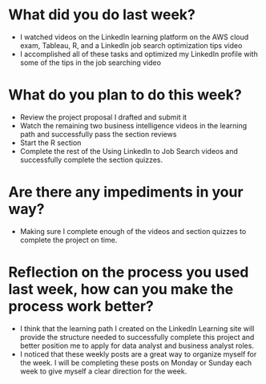 # What did you do last week?
- I watched videos on the LinkedIn learning platform on the AWS cloud exam, Tableau, R, and a LinkedIn job search optimization tips video
- I accomplished all of these tasks and optimized my LinkedIn profile with some of the tips in the job searching video

# What do you plan to do this week?
- Review the project proposal I drafted and submit it
- Watch the remaining two business intelligence videos in the learning path and successfully pass the section reviews
- Start the R section
- Complete the rest of the Using LinkedIn to Job Search videos and successfully complete the section quizzes.

# Are there any impediments in your way?
- Making sure I complete enough of the videos and section quizzes to complete the project on time.

# Reflection on the process you used last week, how can you make the process work better?
- I think that the learning path I created on the LinkedIn Learning site will provide the structure needed to successfully complete this project and better position me to apply for data analyst and business analyst roles.
- I noticed that these weekly posts are a great way to organize myself for the week. I will be completing these posts on Monday or Sunday each week to give myself a clear direction for the week.
